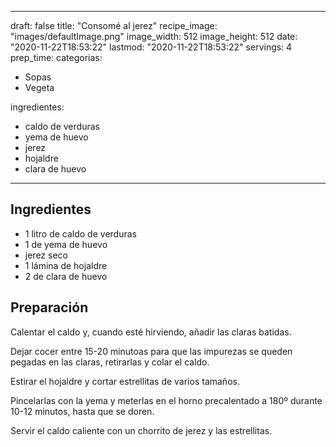 
---
draft: false
title: "Consomé al jerez"
recipe_image: "images/defaultImage.png"
image_width: 512
image_height: 512
date: "2020-11-22T18:53:22"
lastmod: "2020-11-22T18:53:22"
servings: 4
prep_time: 
categorias:
  - Sopas
  - Vegeta

ingredientes:
  - caldo de verduras
  - yema de huevo
  - jerez
  - hojaldre
  - clara de huevo
---

## Ingredientes
- 1 litro de caldo de verduras
- 1  de yema de huevo
- jerez seco
- 1 lámina de hojaldre
- 2  de clara de huevo

## Preparación
Calentar el caldo y, cuando esté hirviendo, añadir las claras batidas.

Dejar cocer entre 15-20 minutoas para que las impurezas se queden pegadas en las claras, retirarlas y colar el caldo.

Estirar el hojaldre y cortar estrellitas de varios tamaños.

Pincelarlas con la yema y meterlas en el horno precalentado a 180º durante 10-12 minutos, hasta que se doren.

Servir el caldo caliente con un chorrito de jerez y las estrellitas.



